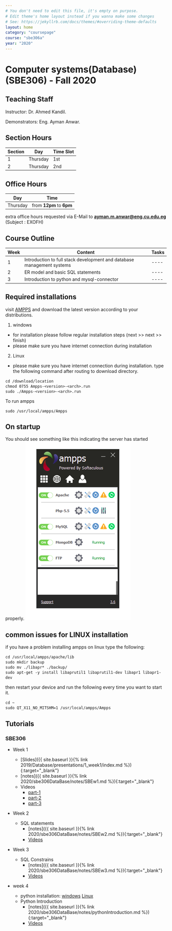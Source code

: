 ```yaml
---
# You don't need to edit this file, it's empty on purpose.
# Edit theme's home layout instead if you wanna make some changes
# See: https://jekyllrb.com/docs/themes/#overriding-theme-defaults
layout: home
category: "coursepage"
course: "sbe306a"
year: "2020"
---
```

# Computer systems(Database) \(SBE306\) - Fall 2020

## Teaching Staff

Instructor: Dr. Ahmed Kandil.

Demonstrators:  Eng. Ayman Anwar.  


## Section Hours

| Section | Day | Time Slot |
|---------|-----|-----------|
|   1     | Thursday | 1st  |
|   2     | Thursday | 2nd |

## Office Hours

| Day | Time |
|-----|-----------|
| Thursday | from **12pm** to **6pm** |

extra office hours requested via E-Mail to **ayman.m.anwar@eng.cu.edu.eg** (Subject : EXOFH)

## Course Outline

| Week | Content |  Tasks
|------|-----------------|-----|
|   1  | Introduction to full stack development and database management systems | ---- |
|   2  | ER model and basic SQL statements | ---- |
|   3  | Introduction to python and mysql-connector | ---- |

<!-- |   3  | SQL Relations and JOINs | ---- |
|   4  | Introduction to python and mysql-connector | ---- |
|   5  | Python Flask Web-MicroFramework | ---- |
|   6  | Flask Templates and style sheets | ---- | -->

## Required installations

visit [AMPPS](https://www.ampps.com/downloads) and download the latest version according to your distributions.

1. windows 
* for installation please follow regular installation steps (next >> next >> finish)
* please make sure you have internet connection during installation
2. Linux
* please make sure you have internet connection during installation.
type the following command after routing to download directory.
```
cd /download/location
chmod 0755 Ampps-<version>-<arch>.run
sudo ./Ampps-<version>-<arch>.run
```
To run ampps
```
sudo /usr/local/ampps/Ampps
```
## On startup
You should see something like this indicating the server has started properly.
![](images/amppsStart.png)

## common issues for LINUX installation

if you have a problem installing ampps on linux type the following:

```
cd /usr/local/ampps/apache/lib
sudo mkdir backup
sudo mv ./libapr* ./backup/
sudo apt-get -y install libaprutil1 libaprutil1-dev libapr1 libapr1-dev 
```
then restart your device and run the following every time you want to start it.

```
cd ~
sudo QT_X11_NO_MITSHM=1 /usr/local/ampps/Ampps 
```


## Tutorials

### SBE306

* Week 1
    * [Slides]({{ site.baseurl }}{% link 2019/Database/presentations/1_week1/index.md %}){:target="_blank"}
    * [notes]({{ site.baseurl }}{% link 2020/sbe306DataBase/notes/SBEw1.md %}){:target="_blank"}
    * Videos 
        * [part-1](https://drive.google.com/file/d/1g7Lq_ph9wHPUdiiLCMsD9eiXtd8X7TQc/view?usp=sharing)
        * [part-2](https://drive.google.com/file/d/1LguA_tJhiFX7cWYNBr_6mSPoqrHbvhLf/view?usp=sharing)
        * [part-3](https://drive.google.com/file/d/1HcEF0jvhsT_39NcyJuMtg2MJ2zTMQQmp/view?usp=sharing)

* Week 2
    * SQL statements
        * [notes]({{ site.baseurl }}{% link 2020/sbe306DataBase/notes/SBEw2.md %}){:target="_blank"}
        * [Videos](https://drive.google.com/file/d/1ZybuoOmKNO_EsxSbjZ27E14is1mBME4r/view?usp=sharing)
        
* Week 3
    * SQL Constrains
        * [notes]({{ site.baseurl }}{% link 2020/sbe306DataBase/notes/SBEw3.md %}){:target="_blank"}
        * [Videos](https://drive.google.com/file/d/1I5fYwk5DC4tIq5oJNObd6oYiSJO6sxW1/view?usp=sharing)
        
* week 4
    * python installation: [windows](https://docs.anaconda.com/anaconda/install/windows/) [Linux](https://docs.anaconda.com/anaconda/install/linux/)    
    * Python Introduction
        * [notes]({{ site.baseurl }}{% link 2020/sbe306DataBase/notes/pythonIntroduction.md %}){:target="_blank"}
        * [Videos]()
